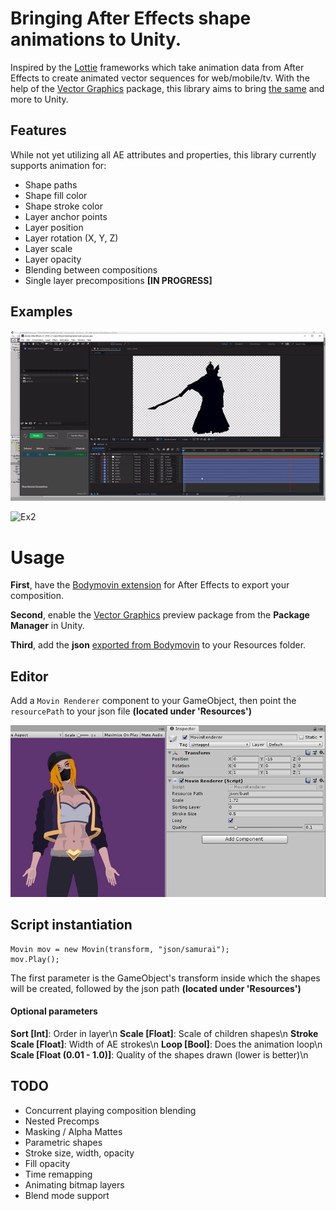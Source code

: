 # Bringing After Effects shape animations to Unity.

Inspired by the [Lottie](https://github.com/airbnb/lottie-web) frameworks which take animation data from After Effects to create animated vector sequences for web/mobile/tv. With the help of the [Vector Graphics](https://docs.unity3d.com/Packages/com.unity.vectorgraphics@1.0/manual/index.html) package, this library aims to bring [the same](https://www.lottiefiles.com/) and more to Unity.

## Features

While not yet utilizing all AE attributes and properties, this library currently supports animation for: 

- Shape paths
- Shape fill color
- Shape stroke color
- Layer anchor points
- Layer position
- Layer rotation (X, Y, Z)
- Layer scale
- Layer opacity 
- Blending between compositions
- Single layer precompositions **[IN PROGRESS]**



## Examples

![Ex1](gifs/samurai.gif)

![Ex2](gifs/game.gif)



# Usage

**First**, have the [Bodymovin extension](https://creative.adobe.com/addons/products/12557) for After Effects to export your composition.

**Second**, enable the [Vector Graphics](https://docs.unity3d.com/Packages/com.unity.vectorgraphics@1.0/manual/index.html) preview package from the **Package Manager** in Unity.

**Third**, add the **json** [exported from Bodymovin](https://www.youtube.com/watch?v=5XMUJdjI0L8) to your Resources folder. 


## Editor

Add a `Movin Renderer` component to your GameObject, then point the `resourcePath` to your json file **(located under 'Resources')**

![Ex](gifs/renderer.png)


## Script instantiation

```
Movin mov = new Movin(transform, "json/samurai");
mov.Play();
```

The first parameter is the GameObject's transform inside which the shapes will be created, followed by the json path **(located under 'Resources')**


#### Optional parameters

**Sort [Int]**: Order in layer\n
**Scale [Float]**: Scale of children shapes\n
**Stroke Scale [Float]**: Width of AE strokes\n
**Loop [Bool]**: Does the animation loop\n
**Scale [Float (0.01 - 1.0)]**: Quality of the shapes drawn (lower is better)\n


## TODO

- Concurrent playing composition blending
- Nested Precomps
- Masking / Alpha Mattes
- Parametric shapes
- Stroke size, width, opacity
- Fill opacity
- Time remapping
- Animating bitmap layers
- Blend mode support
